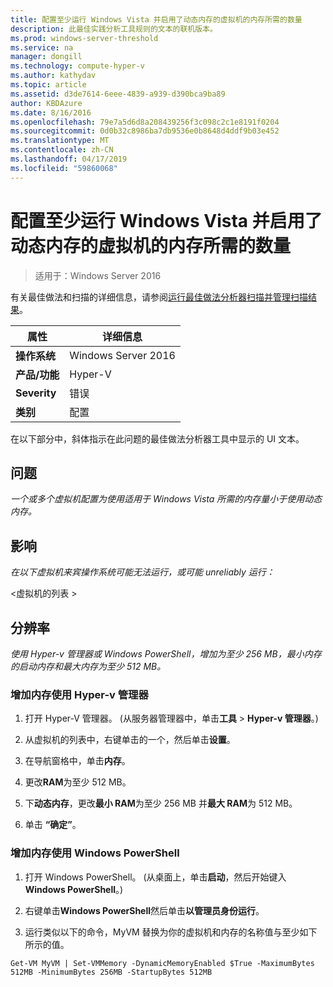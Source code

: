 ```yaml
---
title: 配置至少运行 Windows Vista 并启用了动态内存的虚拟机的内存所需的数量
description: 此最佳实践分析工具规则的文本的联机版本。
ms.prod: windows-server-threshold
ms.service: na
manager: dongill
ms.technology: compute-hyper-v
ms.author: kathydav
ms.topic: article
ms.assetid: d3de7614-6eee-4839-a939-d390bca9ba89
author: KBDAzure
ms.date: 8/16/2016
ms.openlocfilehash: 79e7a5d6d8a208439256f3c098c2c1e8191f0204
ms.sourcegitcommit: 0d0b32c8986ba7db9536e0b8648d4ddf9b03e452
ms.translationtype: MT
ms.contentlocale: zh-CN
ms.lasthandoff: 04/17/2019
ms.locfileid: "59860068"
---
```

# <a name="configure-at-least-the-required-amount-of-memory-for-a-virtual-machine-running-windows-vista-and-enabled-for-dynamic-memory"></a>配置至少运行 Windows Vista 并启用了动态内存的虚拟机的内存所需的数量

>适用于：Windows Server 2016

有关最佳做法和扫描的详细信息，请参阅[运行最佳做法分析器扫描并管理扫描结果](https://go.microsoft.com/fwlink/p/?LinkID=223177)。  
  
|属性|详细信息|  
|-|-|  
|**操作系统**|Windows Server 2016|  
|**产品/功能**|Hyper-V|  
|**Severity**|错误|  
|**类别**|配置|  
  
在以下部分中，斜体指示在此问题的最佳做法分析器工具中显示的 UI 文本。  
  
## <a name="issue"></a>问题  
*一个或多个虚拟机配置为使用适用于 Windows Vista 所需的内存量小于使用动态内存。*  
  
## <a name="impact"></a>影响  
*在以下虚拟机来宾操作系统可能无法运行，或可能 unreliably 运行：*  
  
\<虚拟机的列表 >  
  
## <a name="resolution"></a>分辨率  
*使用 Hyper-v 管理器或 Windows PowerShell，增加为至少 256 MB，最小内存的启动内存和最大内存为至少 512 MB。*  
  
### <a name="increase-memory-using-hyper-v-manager"></a>增加内存使用 Hyper-v 管理器  
  
1.  打开 Hyper-V 管理器。 (从服务器管理器中，单击**工具** > **Hyper-v 管理器**。)  
  
2.  从虚拟机的列表中，右键单击的一个，然后单击**设置**。  
  
3.  在导航窗格中，单击**内存**。  
  
4.  更改**RAM**为至少 512 MB。  
  
5.  下**动态内存**，更改**最小 RAM**为至少 256 MB 并**最大 RAM**为 512 MB。  
  
6.  单击 **“确定”**。  
  
### <a name="increase-memory-using-windows-powershell"></a>增加内存使用 Windows PowerShell  
  
1.  打开 Windows PowerShell。 (从桌面上，单击**启动**，然后开始键入**Windows PowerShell**。)  
  
2.  右键单击**Windows PowerShell**然后单击**以管理员身份运行**。  
  
3.  运行类似以下的命令，MyVM 替换为你的虚拟机和内存的名称值与至少如下所示的值。  
  
```  
Get-VM MyVM | Set-VMMemory -DynamicMemoryEnabled $True -MaximumBytes 512MB -MinimumBytes 256MB -StartupBytes 512MB  
```  
  


